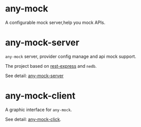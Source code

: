 # any-mock
A configurable mock server,help you mock APIs.

# any-mock-server

``any-mock`` server, provider config manage and api mock support.

The project based on [rest-express](https://github.com/hstarorg/rest-express) and ``nedb``.

See detail: [any-mock-server](any-mock-server)


# any-mock-client

A graphic interface for ``any-mock``.

See detail: [any-mock-click](any-mock-client).